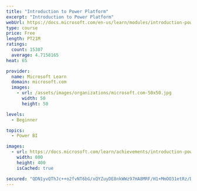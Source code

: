 ```yaml
---
title: "Introduction to Power Platform"
excerpt: "Introduction to Power Platform"
webUrl: https://docs.microsoft.com/en-us/learn/modules/introduction-power-platform/
type: course
price: Free
length: PT21M
ratings:
  count: 15307
  average: 4.7158165
heat: 65

provider:
  name: Microsoft Learn
  domain: microsoft.com
  images:
    - url: /assets/images/organizations/microsoft.com-50x50.jpg
      width: 50
      height: 50

levels:
  - Beginner

topics:
  - Power BI

images:
  - url: https://docs.microsoft.com/learn/achievements/introduction-power-platform-social.png
    width: 800
    height: 400
    isCached: true

secured: "QDN1yvQThJc++o2fvNT6bG/xQYZuyDE8nkWWz97HA8MRF/H1+MmOO31etRz/DvjAxNBllmSGgCMfE2HCFbLlrcwKhzNbwn4zQOnKyfTECGIn0XPTtuitHg+tLF7K3u6DgQSuhhHG7VBawI4/iEkl0EdmHPlqU5sL/KfKQoqoap5ozSW0gzNUV5O0Sura6G6SECacPL9PQj1+k+pMzsfVbYZsOErLoEr7+glNEbQAcRiN0KTXG1JnFX+Uw5aDiLUj9I/4tJwtERJE3LhQRTxOW7KkGUac4f76zBBeOEaXzmyzVG1HBfQgV7/7FxaPNli0vpQ6ip5FXj3QH3zV5VJ4EnQ775bqleJrUZejBVy94YrZ2uqj01gIi1YlTYzXtAY+kowUjbuClwRnVxVgOF8yYTIdl6wC8hwGk/NZxrVUfr369yVLK6M0PXFGxdRg+9WA;pyqxYjUKSuFlwyTvnGv1rA=="
---
```


